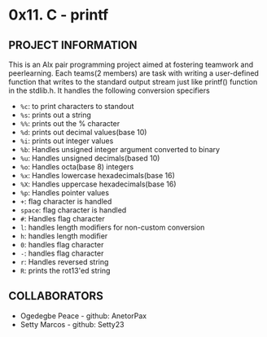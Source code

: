 # 0x11. C - printf

## PROJECT INFORMATION
This is an Alx pair programming project aimed at fostering teamwork and
peerlearning.
Each teams(2 members) are task with writing a user-defined function that writes to the
standard output stream just like printf() function in the stdlib.h.
It handles the following conversion specifiers
+ `%c`: to print characters to standout
+ `%s`: prints out a string
+ `%%`: prints out the % character
+ `%d`: prints out decimal values(base 10)
+ `%i`: prints out integer values
+ `%b`: Handles unsigned integer argument converted to binary
+ `%u`: Handles unsigned decimals(based 10)
+ `%o`: Handles octa(base 8) integers
+ `%x`: Handles lowercase hexadecimals(base 16)
+ `%X`: Handles uppercase hexadecimals(base 16)
+ `%p`: Handles pointer values
+ `+`: flag character is handled
+ `space`: flag character is handled
+ `#`: Handles flag character
+ `l`: handles length modifiers for non-custom conversion
+ `h`: handles length modifier
+ `0`: handles flag character
+ `-`: handles flag character
+ `r`: Handles reversed string
+ `R`: prints the rot13'ed string

## COLLABORATORS
+ Ogedegbe Peace - github: AnetorPax
+ Setty Marcos - github: Setty23